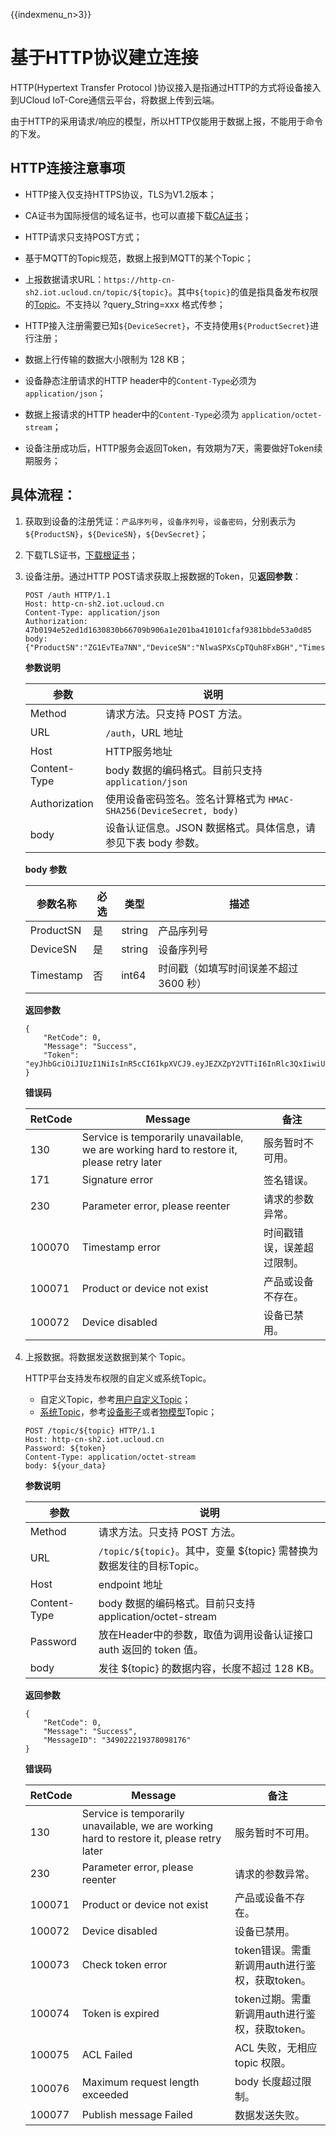 {{indexmenu_n>3}}

# 基于HTTP协议建立连接

HTTP(Hypertext Transfer Protocol )协议接入是指通过HTTP的方式将设备接入到UCloud IoT-Core通信云平台，将数据上传到云端。

由于HTTP的采用请求/响应的模型，所以HTTP仅能用于数据上报，不能用于命令的下发。



## HTTP连接注意事项

- HTTP接入仅支持HTTPS协议，TLS为V1.2版本；

- CA证书为国际授信的域名证书，也可以直接下载[CA证书](http://uiot.cn-sh2.ufileos.com/iot_ca.crt)；
- HTTP请求只支持POST方式；
- 基于MQTT的Topic规范，数据上报到MQTT的某个Topic；

- 上报数据请求URL：`https://http-cn-sh2.iot.ucloud.cn/topic/${topic}`。其中`${topic}`的值是指具备发布权限的[Topic](../../console_guide/product_device/topic)。不支持以 ?query_String=xxx 格式传参；

- HTTP接入注册需要已知`${DeviceSecret}`，不支持使用`${ProductSecret}`进行注册；

- 数据上行传输的数据大小限制为 128 KB；
- 设备静态注册请求的HTTP header中的`Content-Type`必须为 `application/json`；
- 数据上报请求的HTTP header中的`Content-Type`必须为 `application/octet-stream`；
- 设备注册成功后，HTTP服务会返回Token，有效期为7天，需要做好Token续期服务；


## 具体流程：


1. 获取到设备的注册凭证：`产品序列号`，`设备序列号`，`设备密码`，分别表示为`${ProductSN}`，`${DeviceSN}`，`${DevSecret}`；  

2. 下载TLS证书，[下载根证书](http://uiot.cn-sh2.ufileos.com/iot_ca.crt)；  

3. 设备注册。通过HTTP POST请求获取上报数据的Token，见**返回参数**：

     ```
     POST /auth HTTP/1.1
     Host: http-cn-sh2.iot.ucloud.cn
     Content-Type: application/json
     Authorization: 47b0194e52ed1d1630830b66709b906a1e201ba410101cfaf9381bbde53a0d85
     body: {"ProductSN":"ZG1EvTEa7NN","DeviceSN":"NlwaSPXsCpTQuh8FxBGH","Timestamp":"1501668289957"}
     ```  
	 
    **参数说明**

	 |参数|说明|
	 |---|---|
	 |Method|请求方法。只支持 POST 方法。|
	 |URL|`/auth`，URL 地址|
	 |Host|HTTP服务地址|
	 |Content-Type|body 数据的编码格式。目前只支持 `application/json`|
	 |Authorization|使用设备密码签名。签名计算格式为 `HMAC-SHA256(DeviceSecret, body)`|
	 |body|设备认证信息。JSON 数据格式。具体信息，请参见下表 body 参数。|

	**body 参数**

	 |参数名称|必选|类型|描述|
	 |---|---|---|---|
	 |ProductSN|是|string|产品序列号|
	 |DeviceSN|是|string|设备序列号|
	 |Timestamp|否|int64|时间戳（如填写时间误差不超过 3600 秒）|

	**返回参数**

	 ```
	 {
		 "RetCode": 0,
		 "Message": "Success",
		 "Token": "eyJhbGciOiJIUzI1NiIsInR5cCI6IkpXVCJ9.eyJEZXZpY2VTTiI6InRlc3QxIiwiUHJvZHVjdFNOIjoiZzR3ZmFycTMweXp4YXkyMyIsImV4cCI6MTU2NzA1ODg5OSwiaWF0IjoxNTY2NDU0MDk5fQ.wN1XNVciI27nTeIqCjbYKdmTaifJrGJm_DmDDpIoabs"
	 }
	 ```

	**错误码**

	 |RetCode|Message|备注|
	 |---|---|---|
	 |130|Service is temporarily unavailable, we are working hard to restore it, please retry later|服务暂时不可用。|
	 |171|Signature error|签名错误。|
	 |230|Parameter error, please reenter|请求的参数异常。|
	 |100070|Timestamp error|时间戳错误，误差超过限制。|
	 |100071|Product or device not exist|产品或设备不存在。|
	 |100072|Device disabled|设备已禁用。|


4. 上报数据。将数据发送数据到某个 Topic。   

	HTTP平台支持发布权限的自定义或系统Topic。
	- 自定义Topic，参考[用户自定义Topic](../console_guide/product_device/topic#用户自定义Topic)；
	- [系统Topic](../console_guide/product_device/topic#系统Topic)，参考[设备影子](../console_guide/device_shadow/waht_is_deviceshadow)或者[物模型](../console_guide/thingmode/what_is_thingmode)Topic；


	 ```
	 POST /topic/${topic} HTTP/1.1
	 Host: http-cn-sh2.iot.ucloud.cn
	 Password: ${token}
	 Content-Type: application/octet-stream
	 body: ${your_data}
	 ```

	**参数说明**

	 |参数|说明|
	 |---|---|
	 |Method|请求方法。只支持 POST 方法。|
	 |URL|`/topic/${topic}`。其中，变量 ${topic} 需替换为数据发往的目标Topic。|
	 |Host|endpoint 地址|
	 |Content-Type|body 数据的编码格式。目前只支持 application/octet-stream|
	 |Password|放在Header中的参数，取值为调用设备认证接口 auth 返回的 token 值。|
	 |body|发往 ${topic} 的数据内容，长度不超过 128 KB。|

	**返回参数**

	 ```
	 {
		 "RetCode": 0,
		 "Message": "Success",
		 "MessageID": "349022219378098176"
	 }
	 ```

	**错误码**

	 |RetCode|Message|备注|
	 |---|---|---|
	 |130|Service is temporarily unavailable, we are working hard to restore it, please retry later|服务暂时不可用。|
	 |230|Parameter error, please reenter|请求的参数异常。|
	 |100071|Product or device not exist|产品或设备不存在。|
	 |100072|Device disabled|设备已禁用。|
	 |100073|Check token error|token错误。需重新调用auth进行鉴权，获取token。|
	 |100074|Token is expired|token过期。需重新调用auth进行鉴权，获取token。|
	 |100075|ACL Failed|ACL 失败，无相应 topic 权限。|
	 |100076|Maximum request length exceeded|body 长度超过限制。|
	 |100077|Publish message Failed|数据发送失败。|


